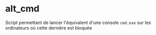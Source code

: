 # alt_cmd
Script permettant de lancer l'équivalent d'une console `cmd.exe` sur les ordinateurs où cette dernière est bloquée
